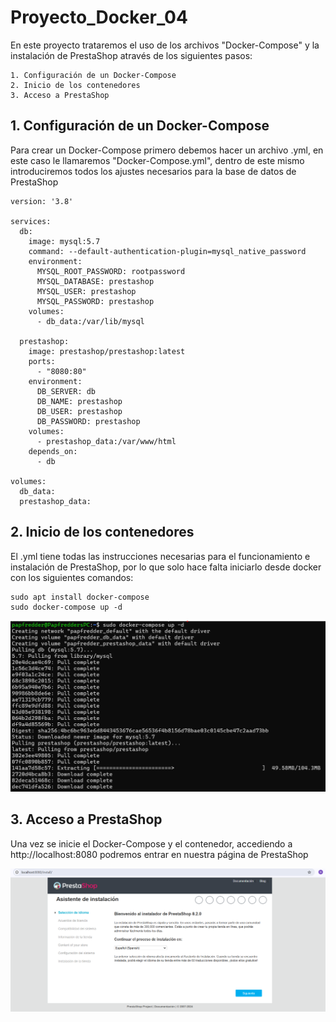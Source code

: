 # Proyecto_Docker_04
En este proyecto trataremos el uso de los archivos "Docker-Compose" y la instalación de PrestaShop através de los siguientes pasos:

    1. Configuración de un Docker-Compose
    2. Inicio de los contenedores
    3. Acceso a PrestaShop

## 1. Configuración de un Docker-Compose
Para crear un Docker-Compose primero debemos hacer un archivo .yml, en este caso le llamaremos "Docker-Compose.yml", dentro de este mismo introduciremos todos los ajustes necesarios para la base de datos de PrestaShop
    
    version: '3.8'

    services:
      db:
        image: mysql:5.7
        command: --default-authentication-plugin=mysql_native_password
        environment:
          MYSQL_ROOT_PASSWORD: rootpassword
          MYSQL_DATABASE: prestashop
          MYSQL_USER: prestashop
          MYSQL_PASSWORD: prestashop
        volumes:
          - db_data:/var/lib/mysql
    
      prestashop:
        image: prestashop/prestashop:latest
        ports:
          - "8080:80"
        environment:
          DB_SERVER: db
          DB_NAME: prestashop
          DB_USER: prestashop
          DB_PASSWORD: prestashop
        volumes:
          - prestashop_data:/var/www/html
        depends_on:
          - db
    
    volumes:
      db_data:
      prestashop_data:


## 2. Inicio de los contenedores
El .yml tiene todas las instrucciones necesarias para el funcionamiento e instalación de PrestaShop, por lo que solo hace falta iniciarlo desde docker con los siguientes comandos:

    sudo apt install docker-compose
    sudo docker-compose up -d

![Inicio del docker-Compose](/Images_Docker/01_Inicio_Docker.png)

## 3. Acceso a PrestaShop
Una vez se inicie el Docker-Compose y el contenedor, accediendo a http://localhost:8080 podremos entrar en nuestra página de PrestaShop

![Inicio del PrestaShop](/Images_Docker/02_Inicio_PrestaShop.png)

